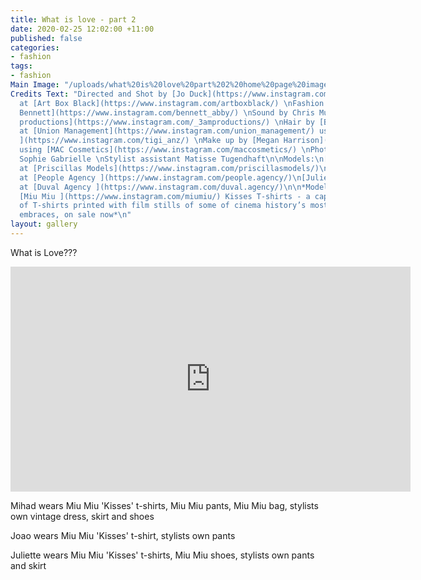 ```yaml
---
title: What is love - part 2
date: 2020-02-25 12:02:00 +11:00
published: false
categories:
- fashion
tags:
- fashion
Main Image: "/uploads/what%20is%20love%20part%202%20home%20page%20image.png"
Credits Text: "Directed and Shot by [Jo Duck](https://www.instagram.com/jo_duck/)
  at [Art Box Black](https://www.instagram.com/artboxblack/) \nFashion Editor [Abby
  Bennett](https://www.instagram.com/bennett_abby/) \nSound by Chris Murray at [3am
  productions](https://www.instagram.com/_3amproductions/) \nHair by [Bradwyn Jones](https://www.instagram.com/bradwynjones/)
  at [Union Management](https://www.instagram.com/union_management/) using [TIGI Professional
  ](https://www.instagram.com/tigi_anz/) \nMake up by [Megan Harrison](https://www.instagram.com/meganharrisonmakeup/)
  using [MAC Cosmetics](https://www.instagram.com/maccosmetics/) \nPhoto assistant
  Sophie Gabrielle \nStylist assistant Matisse Tugendhaft\n\nModels:\n[Mihad](https://www.instagram.com/mihadkd/)
  at [Priscillas Models](https://www.instagram.com/priscillasmodels/)\n[Joao](https://www.instagram.com/joaoqm/)
  at [People Agency ](https://www.instagram.com/people.agency/)\n[Juliette](https://www.instagram.com/juliettedudekemdacoz/)
  at [Duval Agency ](https://www.instagram.com/duval.agency/)\n\n*Models all wear
  [Miu Miu ](https://www.instagram.com/miumiu/) Kisses T-shirts - a capsule collection
  of T-shirts printed with film stills of some of cinema history’s most celebrated
  embraces, on sale now*\n"
layout: gallery
---
```


What is Love??? 

<iframe src="https://player.vimeo.com/video/394880888" width="640" height="360" frameborder="0" allow="autoplay; fullscreen" allowfullscreen></iframe>


Mihad wears Miu Miu 'Kisses' t-shirts, Miu Miu pants, Miu Miu bag, stylists own vintage dress, skirt and shoes

Joao wears Miu Miu 'Kisses' t-shirt, stylists own pants

Juliette wears Miu Miu 'Kisses' t-shirts, Miu Miu shoes,  stylists own pants and skirt

